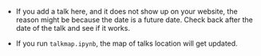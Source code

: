 - If you add a talk here, and it does not show up on your website, the reason might be because the date is a future date. Check back after the date of the talk and see if it works.

- If you run `talkmap.ipynb`, the map of talks location will get updated.
